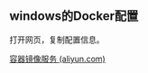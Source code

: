 ## windows的Docker配置

打开网页，复制配置信息。

[容器镜像服务 (aliyun.com)](https://cr.console.aliyun.com/cn-hangzhou/instance/credentials)

